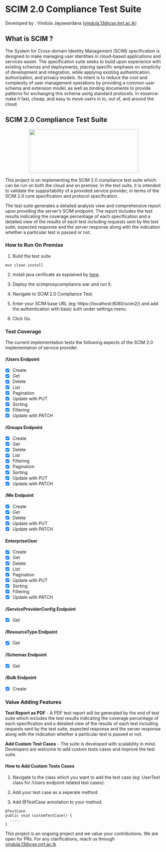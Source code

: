 # SCIM 2.0 Compliance Test Suite

Developed by : Vindula Jayawardana (vindula.13@cse.mrt.ac.lk)

## What is SCIM ? 

The System for Cross-domain Identity Management (SCIM) specification is designed to make managing user identities in cloud-based applications and services easier. The specification suite seeks to build upon experience with existing schemas and deployments, placing specific emphasis on simplicity of development and integration, while applying existing authentication, authorization, and privacy models. Its intent is to reduce the cost and complexity of user management operations by providing a common user schema and extension model, as well as binding documents to provide patterns for exchanging this schema using standard protocols. In essence: make it fast, cheap, and easy to move users in to, out of, and around the cloud.

## SCIM 2.0 Compliance Test Suite

<p align="center">
<img align="middle" src="https://github.com/Vindulamj/scim2-compliance-test-suite/blob/master/logo.png"  width="350px" height = "140px">
</p>

This project is on implementing the SCIM 2.0 compliance test suite which can be run on both the cloud and on premise. In the test suite, it is intended to validate the supportability of a provided service provider, in terms of the SCIM 2.0 core specification and protocol specification.

The test suite generates a detailed analysis view and comprehensive report upon providing the server’s SCIM endpoint. The report includes the test results indicating the coverage percentage of each specification and a detailed view of the results of each test including requests sent by the test suite, expected response and the server response along with the indication whether a particular test is passed or not.

### How to Run On Premise

1. Build the test suite 
```
mvn clean install
```
2. Install java cerificate as explained by [here](http://www.mkyong.com/webservices/jax-ws/suncertpathbuilderexception-unable-to-find-valid-certification-path-to-requested-target/).

3. Deploy the scimproxycompliance.war and run it.

4. Navigate to SCIM 2.0 Compliance Test.

5. Enter your SCIM base URL (eg: https://localhost:8080/scim2/) and add the authentication with basic auth under settings menu.

6. Click Go.

### Test Coverage 

The current implememtation tests the following aspects of the SCIM 2.0 implementation of service provider.

#### /Users Endpoint
- [x] Create
- [x] Get
- [x] Delete
- [x] List
- [x] Pagination
- [x] Update with PUT
- [x] Sorting
- [x] Filtering
- [x] Update with PATCH 
 
#### /Groups Endpoint
- [x] Create
- [x] Get
- [x] Delete
- [x] List
- [x] Filtering
- [x] Pagination
- [x] Sorting
- [x] Update with PUT
- [x] Update with PATCH 

#### /Me Endpoint
- [x] Create
- [x] Get
- [x] Delete
- [x] Update with PUT
- [x] Update with PATCH 

#### EnterpriseUser
- [x] Create
- [x] Get
- [x] Delete
- [x] List
- [x] Pagination
- [x] Update with PUT
- [x] Sorting
- [x] Filtering
- [x] Update with PATCH 

#### /ServiceProviderConfig Endpoint
- [x] Get

#### /ResourceType Endpoint
- [x] Get

#### /Schemas Endpoint
- [x] Get

#### /Bulk Endpoint
- [x] Create

### Value Adding Features

**Test Report as PDF** - A PDF test report will be generated by the end of test suite which includes the test results indicating the coverage percentage of each specification and a detailed view of the results of each test including requests sent by the test suite, expected response and the server response along with the indication whether a particular test is passed or not.

**Add Custom Test Cases** - The suite is developed with scalability in mind. Developers are welcome to add custom tests cases and improve the test suite.

#### How to Add Custom Tests Cases

1. Navigate to the class which you want to add the test case (eg: UserTest class for /Users endpoint related test cases).

2. Add your test case as a seperate method.

3. Add @TestCase annotation to your method.
```
@TestCase
public void customTestCase() {
  .....
}
```

This project is an ongoing project and we value your contributions. We are open for PRs. For any clarifications, reach us through vindula.13@cse.mrt.ac.lk
